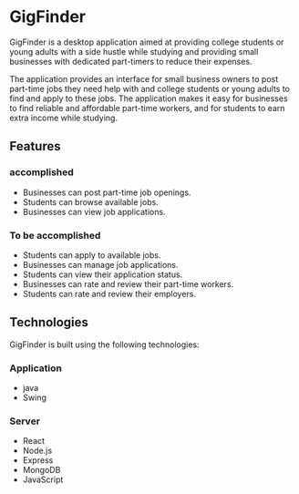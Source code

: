 # GigFinder

GigFinder is a desktop application aimed at providing college students or young adults with a side hustle while studying and providing small businesses with dedicated part-timers to reduce their expenses.

The application provides an interface for small business owners to post part-time jobs they need help with and college students or young adults to find and apply to these jobs. The application makes it easy for businesses to find reliable and affordable part-time workers, and for students to earn extra income while studying.

## Features
### accomplished

- Businesses can post part-time job openings.
- Students can browse available jobs.
- Businesses can view job applications.

### To be accomplished

- Students can apply to available jobs.
- Businesses can manage job applications.
- Students can view their application status.
- Businesses can rate and review their part-time workers.
- Students can rate and review their employers.


## Technologies

GigFinder is built using the following technologies:

### Application
- java
- Swing
### Server
- React
- Node.js
- Express
- MongoDB
- JavaScript
